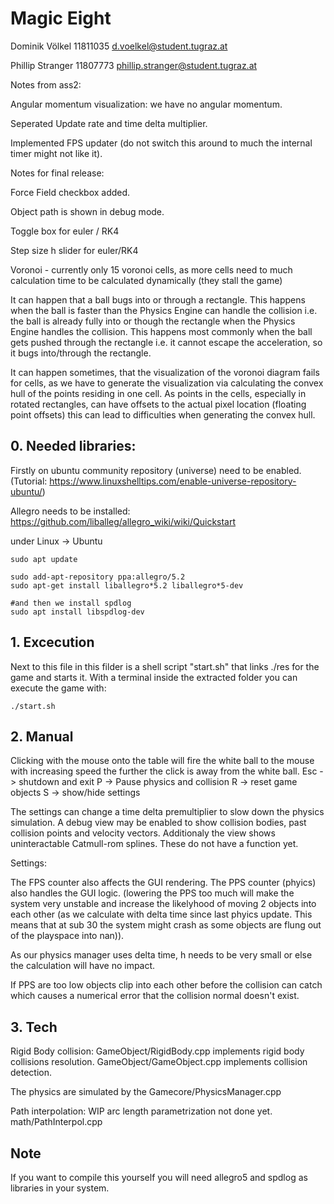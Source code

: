# Magic Eight

Dominik Völkel 11811035 d.voelkel@student.tugraz.at

Phillip Stranger 11807773 phillip.stranger@student.tugraz.at

Notes from ass2:

Angular momentum visualization: we have no angular momentum.

Seperated Update rate and time delta multiplier.

Implemented FPS updater (do not switch this around to much the internal timer might not like it).

Notes for final release:

Force Field checkbox added.

Object path is shown in debug mode.

Toggle box for euler / RK4

Step size h slider for euler/RK4

Voronoi - currently only 15 voronoi cells, as more cells need to much calculation time to be calculated dynamically (they stall the game)

It can happen that a ball bugs into or through a rectangle. This happens when the ball is faster than the Physics Engine can handle the collision i.e. the ball is already fully into or though the rectangle when the Physics Engine handles the collision. This happens most commonly when the ball gets pushed through the rectangle i.e. it cannot escape the acceleration, so it bugs into/through the rectangle.

It can happen sometimes, that the visualization of the voronoi diagram fails for cells, as we have to generate the visualization via calculating the convex hull of the points residing in one cell. As points in the cells, especially in rotated rectangles, can have offsets to the actual pixel location (floating point offsets) this can lead to difficulties when generating the convex hull.

## 0. Needed libraries:

Firstly on ubuntu community repository (universe) need to be enabled. (Tutorial: https://www.linuxshelltips.com/enable-universe-repository-ubuntu/)

Allegro needs to be installed:
https://github.com/liballeg/allegro_wiki/wiki/Quickstart

under Linux -> Ubuntu

```
sudo apt update

sudo add-apt-repository ppa:allegro/5.2
sudo apt-get install liballegro*5.2 liballegro*5-dev

#and then we install spdlog
sudo apt install libspdlog-dev

```

## 1. Excecution

Next to this file in this filder is a shell script "start.sh" that links ./res for the game and starts it.
With a terminal inside the extracted folder you can execute the game with:

```
./start.sh
```

## 2. Manual

Clicking with the mouse onto the table will fire the white ball to the mouse with increasing speed the further the click is away from the white ball.
Esc -> shutdown and exit
P -> Pause physics and collision
R -> reset game objects
S -> show/hide settings

The settings can change a time delta premultiplier to slow down the physics simulation.
A debug view may be enabled to show collision bodies, past collision points and velocity vectors.
Additionaly the view shows uninteractable Catmull-rom splines. These do not have a function yet.

Settings:

The FPS counter also affects the GUI rendering.
The PPS counter (phyics) also handles the GUI logic. (lowering the PPS too much will make the system very unstable and increase the likelyhood of moving 2 objects into each other (as we calculate with delta time since last phyics update. This means that at sub 30 the system might crash as some objects are flung out of the playspace into nan)).

As our physics manager uses delta time, h needs to be very small or else the calculation will have no impact.

If PPS are too low objects clip into each other before the collision can catch which causes a numerical error that the collision normal doesn't exist.

## 3. Tech

Rigid Body collision:
GameObject/RigidBody.cpp implements rigid body collisions resolution.
GameObject/GameObject.cpp implements collision detection.

The physics are simulated by the Gamecore/PhysicsManager.cpp

Path interpolation:
WIP arc length parametrization not done yet.
math/PathInterpol.cpp

## Note

If you want to compile this yourself you will need
allegro5 and spdlog as libraries in your system.

